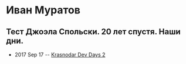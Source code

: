 # Иван Муратов

## Тест Джоэла Спольски. 20 лет спустя. Наши дни.
- 2017 Sep 17 -- [Krasnodar Dev Days 2](https://www.youtube.com/watch?v=f6G4OaEWBaE)    
